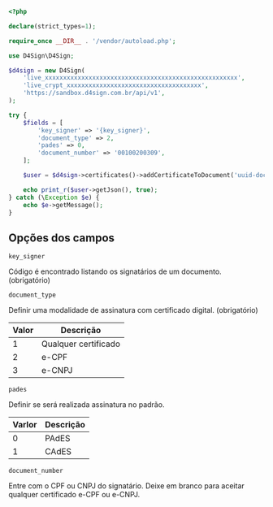 ```php
<?php

declare(strict_types=1);

require_once __DIR__ . '/vendor/autoload.php';

use D4Sign\D4Sign;

$d4sign = new D4Sign(
    'live_xxxxxxxxxxxxxxxxxxxxxxxxxxxxxxxxxxxxxxxxxxxxxxxxxxxxx',
    'live_crypt_xxxxxxxxxxxxxxxxxxxxxxxxxxxxxxxxxxxxx',
    'https://sandbox.d4sign.com.br/api/v1',
);

try {
    $fields = [
        'key_signer' => '{key_signer}',
        'document_type' => 2,
        'pades' => 0,
        'document_number' => '00100200309',
    ];

    $user = $d4sign->certificates()->addCertificateToDocument('uuid-document', $fields);

    echo print_r($user->getJson(), true);
} catch (\Exception $e) {
    echo $e->getMessage();
}
```

## Opções dos campos

`key_signer`

Código é encontrado listando os signatários de um documento. (obrigatório)

`document_type`

Definir uma modalidade de assinatura com certificado digital. (obrigatório)

| Valor | Descrição            |
|-------|----------------------|
| 1     | Qualquer certificado |
| 2     | e-CPF                |
| 3     | e-CNPJ               |

`pades`

Definir se será realizada assinatura no padrão.

| Varlor | Descrição |
|--------|-----------|
| 0      | PAdES     |
| 1      | CAdES     |

`document_number`

Entre com o CPF ou CNPJ do signatário.
Deixe em branco para aceitar qualquer certificado e-CPF ou e-CNPJ.
